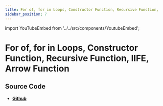 ```yaml
---
title: For of, for in Loops, Constructor Function, Recursive Function, IIFE, Arrow Function
sidebar_position: 7
---
```


import YouTubeEmbed from '../../src/components/YoutubeEmbed';

# For of, for in Loops, Constructor Function, Recursive Function, IIFE, Arrow Function

<YouTubeEmbed videoId="PcFtGefsMks" />

## Source Code

- [**Github**](https://github.com/isarojdahal/javascript-workshop)

